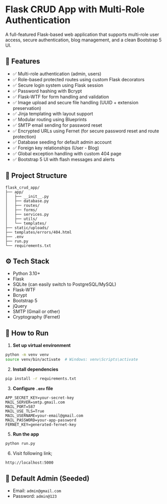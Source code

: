 # Flask CRUD App with Multi-Role Authentication

A full-featured Flask-based web application that supports multi-role user access, secure authentication, blog management, and a clean Bootstrap 5 UI.

## 🔧 Features

- ✅ Multi-role authentication (admin, users)
- ✅ Role-based protected routes using custom Flask decorators
- ✅ Secure login system using Flask session
- ✅ Password hashing with Bcrypt
- ✅ Flask-WTF for form handling and validation
- ✅ Image upload and secure file handling (UUID + extension preservation)
- ✅ Jinja templating with layout support
- ✅ Modular routing using Blueprints
- ✅ SMTP email sending for password reset
- ✅ Encrypted URLs using Fernet (for secure password reset and route protection)
- ✅ Database seeding for default admin account
- ✅ Foreign key relationships (User - Blog)
- ✅ Global exception handling with custom 404 page
- ✅ Bootstrap 5 UI with flash messages and alerts


## 📂 Project Structure

```
flask_crud_app/
├── app/
│   ├── __init__.py
│   ├── database.py
│   ├── routes/
│   ├── forms/
│   ├── services.py
│   ├── utils/
│   └── templates/
├── static/uploads/
├── templates/errors/404.html
├── .env
├── run.py
└── requirements.txt
```

## ⚙️ Tech Stack
- Python 3.10+
- Flask
- SQLite (can easily switch to PostgreSQL/MySQL)
- Flask-WTF
- Bcrypt
- Bootstrap 5
- jQuery
- SMTP (Gmail or other)
- Cryptography (Fernet)


## 🚀 How to Run

1. **Set up virtual environment**
```bash
python -m venv venv
source venv/bin/activate  # Windows: venv\Scripts\activate
```

2. **Install dependencies**
```bash
pip install -r requirements.txt
```

3. **Configure `.env` file**
```env
APP_SECRET_KEY=your-secret-key
MAIL_SERVER=smtp.gmail.com
MAIL_PORT=587
MAIL_USE_TLS=True
MAIL_USERNAME=your-email@gmail.com
MAIL_PASSWORD=your-app-password
FERNET_KEY=generated-fernet-key
```

5. **Run the app**
```bash
python run.py
```

6. Visit following link;
```bash
http://localhost:5000
```

## 🧪 Default Admin (Seeded)
- Email: `admin@gmail.com`
- Password: `admin@123`